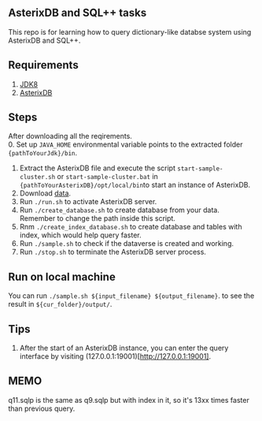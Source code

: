 ## AsterixDB and SQL++ tasks
This repo is for learning how to query dictionary-like databse system using AsterixDB and SQL++.

## Requirements
1. [JDK8](https://www.oracle.com/bh/java/technologies/javase/javase-jdk8-downloads.html)
2. [AsterixDB](https://www.apache.org/dyn/closer.lua/asterixdb/asterixdb-0.9.4.1/asterix-server-0.9.4.1-binary-assembly.zip)

## Steps
After downloading all the reqirements.  
0. Set up ```JAVA_HOME``` environmental variable points to the extracted folder ```{pathToYourJdk}/bin```.
1. Extract the AsterixDB file and execute the script ```start-sample-cluster.sh``` or  ```start-sample-cluster.bat``` in ```{pathToYourAsterixDB}/opt/local/bin```to start an instance of AsterixDB.
2. Download [data](https://drive.google.com/file/d/1rNSUFs1wM1ppdGnRDvTDEuyA9gUwVGwV/view).
3. Run ```./run.sh``` to activate AsterixDB server. 
4. Run ```./create_database.sh``` to create database from your data. Remember to change the path inside this script.
5. Rnm ```./create_index_database.sh``` to create database and tables with index, which would help query faster.  
5. Run ```./sample.sh``` to check if the dataverse is created and working.
6. Run ```./stop.sh``` to terminate the AsterixDB server process.

## Run on local machine
You can run ```./sample.sh ${input_filename} ${output_filename}```. to see the result in ```${cur_folder}/output/```.

## Tips
1. After the start of an AsterixDB instance, you can enter the query interface by visiting (127.0.0.1:19001)[http://127.0.0.1:19001].

## MEMO
q11.sqlp is the same as q9.sqlp but with index in it, so it's 13xx times faster than previous query.